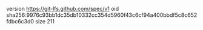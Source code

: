 version https://git-lfs.github.com/spec/v1
oid sha256:9976c93bb1dc35db10332cc354d5960f43c6cf94a400bbdf5c8c652fdbc6c3d0
size 211

